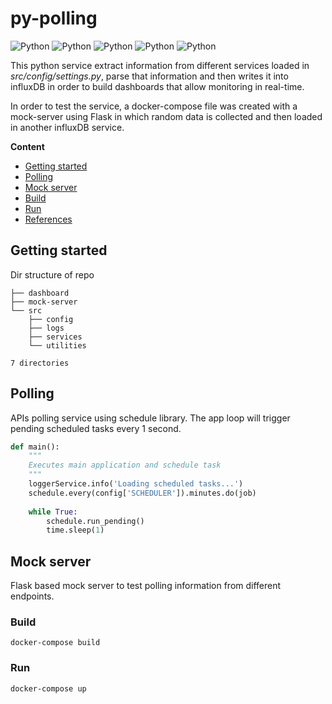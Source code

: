 # py-polling
![Python](https://img.shields.io/badge/pypolling-v1.0.0-orange)
![Python](https://img.shields.io/badge/schedule-0.6.0-blue)
![Python](https://img.shields.io/badge/Flask-v1.1.2-blue)
![Python](https://img.shields.io/badge/pymsteams-0.1.13-blue)
![Python](https://img.shields.io/badge/platform-linux--64%7Cwin--64-lightgrey)

This python service extract information from different services loaded in *src/config/settings.py*, parse that information and then writes it into influxDB in order to build dashboards that allow monitoring in real-time.

In order to test the service, a docker-compose file was created with a mock-server using Flask in which random data is collected and then loaded in another influxDB service.


**Content**
- [Getting started](#getting-started)
- [Polling](#polling)
- [Mock server](#mock-server)
- [Build](#docker)
- [Run](#run)
- [References](#references)


## Getting started

Dir structure of repo
```
├── dashboard
├── mock-server
└── src
    ├── config
    ├── logs
    ├── services
    └── utilities

7 directories
```

## Polling
APIs polling service using schedule library. The app loop will trigger pending scheduled tasks every 1 second.

```python
def main():
    """
    Executes main application and schedule task
    """
    loggerService.info('Loading scheduled tasks...')
    schedule.every(config['SCHEDULER']).minutes.do(job)
    
    while True:
        schedule.run_pending()
        time.sleep(1)
```

## Mock server
Flask based mock server to test polling information from different endpoints.

### Build
```
docker-compose build 
```

### Run
```
docker-compose up
```
